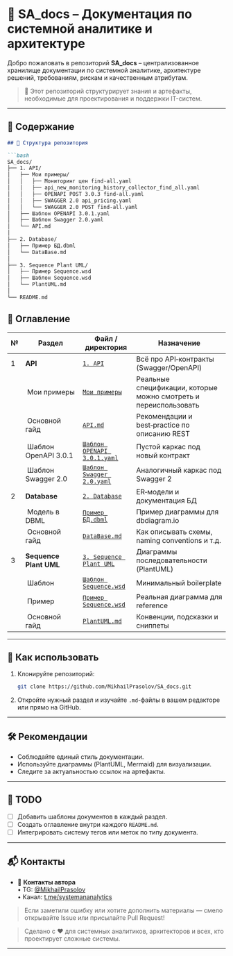 # 📘 SA_docs – Документация по системной аналитике и архитектуре

Добро пожаловать в репозиторий **SA_docs** – централизованное хранилище документации по системной аналитике, архитектуре решений, требованиям, рискам и качественным атрибутам.

> 📌 Этот репозиторий структурирует знания и артефакты, необходимые для проектирования и поддержки IT-систем.

---

## 📑 Содержание

```markdown
## 📂 Структура репозитория

```bash
SA_docs/
├── 1. API/
│   ├── Мои примеры/
│   │   ├── Мониторинг цен find-all.yaml
│   │   ├── api_new_monitoring_history_collector_find_all.yaml
│   │   ├── OPENAPI POST 3.0.3 find-all.yaml
│   │   ├── SWAGGER 2.0 api_pricing.yaml
│   │   └── SWAGGER 2.0 POST find-all.yaml
│   ├── Шаблон OPENAPI 3.0.1.yaml
│   ├── Шаблон Swagger 2.0.yaml
│   └── API.md
│
├── 2. Database/
│   ├── Пример БД.dbml
│   └── DataBase.md
│
├── 3. Sequence Plant UML/
│   ├── Пример Sequence.wsd
│   ├── Шаблон Sequence.wsd
│   └── PlantUML.md
│
└── README.md
```
<!-- GitHub TOC -->

## 📑 Оглавление

| № | Раздел | Файл / директория | Назначение |
|---|--------|-------------------|------------|
| 1 | **API** | [`1. API`](https://github.com/MikhailPrasolov/SA_docs/tree/main/API) | Всё про API‑контракты (Swagger/OpenAPI) |
| &nbsp; | &nbsp;Мои примеры | [`Мои примеры`](https://github.com/MikhailPrasolov/SA_docs/tree/main/API/%D0%9C%D0%BE%D0%B8%20%D0%BF%D1%80%D0%B8%D0%BC%D0%B5%D1%80%D1%8B) | Реальные спецификации, которые можно смотреть и переиспользовать |
| &nbsp; | &nbsp;Основной гайд | [`API.md`](https://github.com/MikhailPrasolov/SA_docs/blob/main/API/API.md) | Рекомендации и best‑practice по описанию REST |
| &nbsp; | &nbsp;Шаблон OpenAPI 3.0.1 | [`Шаблон OPENAPI 3.0.1.yaml`](https://github.com/MikhailPrasolov/SA_docs/blob/main/API/%D0%A8%D0%B0%D0%B1%D0%BB%D0%BE%D0%BD%20OPENAPI%203.0.1.yaml) | Пустой каркас под новый контракт |
| &nbsp; | &nbsp;Шаблон Swagger 2.0 | [`Шаблон Swagger 2.0.yaml`](https://github.com/MikhailPrasolov/SA_docs/blob/main/API/%D0%A8%D0%B0%D0%B1%D0%BB%D0%BE%D0%BD%20Swagger%202.0.yaml) | Аналогичный каркас под Swagger 2 |
| 2 | **Database** | [`2. Database`](https://github.com/MikhailPrasolov/SA_docs/blob/main/Database/DataBase.md) | ER‑модели и документация БД |
| &nbsp; | &nbsp;Модель в DBML | [`Пример БД.dbml`](https://github.com/MikhailPrasolov/SA_docs/blob/main/Database/%D0%9F%D1%80%D0%B8%D0%BC%D0%B5%D1%80%20%D0%91%D0%94.dbml) | Пример диаграммы для dbdiagram.io |
| &nbsp; | &nbsp;Основной гайд | [`DataBase.md`](./2.%20Database/DataBase.md) | Как описывать схемы, naming conventions и т.д. |
| 3 | **Sequence Plant UML** | [`3. Sequence Plant UML`](https://github.com/MikhailPrasolov/SA_docs/tree/main/Sequence%20Plant%20UML) | Диаграммы последовательности (PlantUML) |
| &nbsp; | &nbsp;Шаблон | [`Шаблон Sequence.wsd`](https://github.com/MikhailPrasolov/SA_docs/blob/main/Sequence%20Plant%20UML/%D0%A8%D0%B0%D0%B1%D0%BB%D0%BE%D0%BD%20Sequence%20.wsd) | Минимальный boilerplate |
| &nbsp; | &nbsp;Пример | [`Пример Sequence.wsd`](https://github.com/MikhailPrasolov/SA_docs/blob/main/Sequence%20Plant%20UML/%D0%9F%D1%80%D0%B8%D0%BC%D0%B5%D1%80%20Sequence.wsd) | Реальная диаграмма для reference |
| &nbsp; | &nbsp;Основной гайд | [`PlantUML.md`](https://github.com/MikhailPrasolov/SA_docs/blob/main/Sequence%20Plant%20UML/PlantUML.md) | Конвенции, подсказки и сниппеты |

---

## 🚀 Как использовать

1. Клонируйте репозиторий:
   ```bash
   git clone https://github.com/MikhailPrasolov/SA_docs.git
   ```

2. Откройте нужный раздел и изучайте `.md`-файлы в вашем редакторе или прямо на GitHub.

---

## 🛠 Рекомендации

- Соблюдайте единый стиль документации.
- Используйте диаграммы (PlantUML, Mermaid) для визуализации.
- Следите за актуальностью ссылок на артефакты.

---

## 📌 TODO

- [ ] Добавить шаблоны документов в каждый раздел.
- [ ] Создать оглавление внутри каждого `README.md`.
- [ ] Интегрировать систему тегов или меток по типу документа.

---

## 📬 Контакты

- 🔗 **Контакты автора**  
  • TG: [@MikhailPrasolov](https://t.me/MikhailPrasolov)  
  • Канал: [t.me/systemananalytics](https://t.me/systemananalytics)

> Если заметили ошибку или хотите дополнить материалы — смело открывайте Issue или присылайте Pull Request!

> Сделано с ❤️ для системных аналитиков, архитекторов и всех, кто проектирует сложные системы.

---